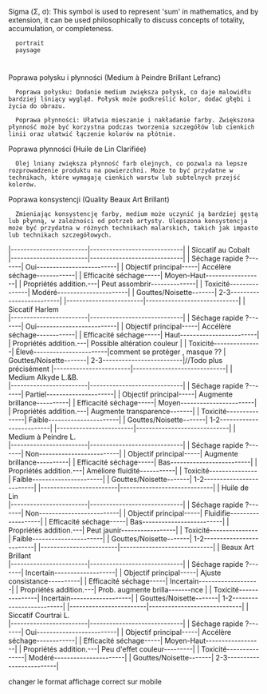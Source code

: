 Sigma (Σ, σ): This symbol is used to represent 'sum' in mathematics, and by extension, it can be used philosophically to discuss concepts of totality, accumulation, or completeness.

      portrait
      paysage
# 
Poprawa połysku i płynności (Medium à Peindre Brillant Lefranc)

      Poprawa połysku: Dodanie medium zwiększa połysk, co daje malowidłu bardziej lśniący wygląd. Połysk może podkreślić kolor, dodać głębi i życia do obrazu.

      Poprawa płynności: Ułatwia mieszanie i nakładanie farby. Zwiększona płynność może być korzystna podczas tworzenia szczegółów lub cienkich linii oraz ułatwić łączenie kolorów na płótnie.

Poprawa płynności (Huile de Lin Clarifiée)

      Olej lniany zwiększa płynność farb olejnych, co pozwala na lepsze rozprowadzenie produktu na powierzchni. Może to być przydatne w technikach, które wymagają cienkich warstw lub subtelnych przejść kolorów.

Poprawa konsystencji (Quality Beaux Art Brillant)

      Zmieniając konsystencję farby, medium może uczynić ją bardziej gęstą lub płynną, w zależności od potrzeb artysty. Ulepszona konsystencja może być przydatna w różnych technikach malarskich, takich jak impasto lub technikach szczegółowych.

|------------------------|-----------------------------|
| Siccatif au Cobalt                                   \
|------------------------|-----------------------------|
| Séchage rapide ?-------| Oui-------------------------|
| Objectif principal-----| Accélère séchage------------|
| Efficacité séchage-----| Moyen-Haut------------------|
| Propriétés addition.---| Peut assombrir--------------|
| Toxicité---------------| Modéré----------------------|
| Gouttes/Noisette-------| 2-3-------------------------|
|------------------------|-----------------------------|
| Siccatif Harlem                                      \
|------------------------|-----------------------------|
| Séchage rapide ?-------| Oui-------------------------|
| Objectif principal-----| Accélère séchage------------|
| Efficacité séchage-----| Haut------------------------|
| Propriétés addition.---| Possible altération couleur |
| Toxicité---------------| Élevé-----------------------|comment se protéger , masque ??
| Gouttes/Noisette-------| 2-3-------------------------|//Todo plus précisément 
|------------------------|-----------------------------|
| Medium Alkyde L.&B.                                  \
|------------------------|-----------------------------|
| Séchage rapide ?-------| Partiel---------------------|
| Objectif principal-----| Augmente brillance----------|
| Efficacité séchage-----| Moyen-----------------------|
| Propriétés addition.---| Augmente transparence-------|
| Toxicité---------------| Faible----------------------|
| Gouttes/Noisette-------| 1-2-------------------------|
|------------------------|-----------------------------|
| Medium à Peindre L.                                  \
|------------------------|-----------------------------|
| Séchage rapide ?-------| Non-------------------------|
| Objectif principal-----| Augmente brillance----------|
| Efficacité séchage-----| Bas-------------------------|
| Propriétés addition.---| Améliore fluidité-----------|
| Toxicité---------------| Faible----------------------|
| Gouttes/Noisette-------| 1-2-------------------------|
|------------------------|-----------------------------|
| Huile de Lin                                         \
|------------------------|-----------------------------|
| Séchage rapide ?-------| Non-------------------------|
| Objectif principal-----| Fluidifie-------------------|
| Efficacité séchage-----| Bas-------------------------|
| Propriétés addition.---| Peut jaunir-----------------|
| Toxicité---------------| Faible----------------------|
| Gouttes/Noisette-------| 1-2-------------------------|
|------------------------|-----------------------------|
| Beaux Art Brillant                                   \
|------------------------|-----------------------------|
| Séchage rapide ?-------| Incertain-------------------|
| Objectif principal-----| Ajuste consistance----------|
| Efficacité séchage-----| Incertain-------------------|
| Propriétés addition.---| Prob. augmente brilla-------nce |
| Toxicité---------------| Incertain-------------------|
| Gouttes/Noisette-------| 1-2-------------------------|
|------------------------|-----------------------------|
| Siccatif Courtrai L.                                 \
|------------------------|-----------------------------|
| Séchage rapide ?-------| Oui-------------------------|
| Objectif principal-----| Accélère séchage------------|
| Efficacité séchage-----| Moyen-Haut------------------|
| Propriétés addition.---| Peu d'effet couleur---------|
| Toxicité---------------| Modéré----------------------|
| Gouttes/Noisette-------| 2-3-------------------------|


changer le format affichage correct sur mobile